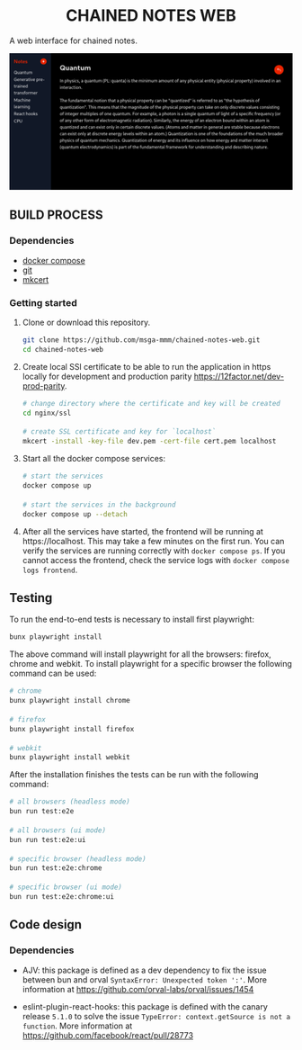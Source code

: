 <h1 align="center">CHAINED NOTES WEB</h1>

A web interface for chained notes.

<img src="docs/demo.png" alt="Chained notes demo" />

## BUILD PROCESS

### Dependencies

- [docker compose](https://docs.docker.com/compose/install/)
- [git](https://git-scm.com/book/en/v2/Getting-Started-Installing-Git)
- [mkcert](https://github.com/FiloSottile/mkcert#installation)

### Getting started

1. Clone or download this repository.

   ```sh
   git clone https://github.com/msga-mmm/chained-notes-web.git
   cd chained-notes-web
   ```

2. Create local SSl certificate to be able to run the application in https locally for development and production parity https://12factor.net/dev-prod-parity.

   ```sh
   # change directory where the certificate and key will be created
   cd nginx/ssl

   # create SSL certificate and key for `localhost`
   mkcert -install -key-file dev.pem -cert-file cert.pem localhost
   ```

3. Start all the docker compose services:

   ```sh
   # start the services
   docker compose up

   # start the services in the background
   docker compose up --detach
   ```

4. After all the services have started, the frontend will be running at https://localhost. This may take a few minutes on the first run. You can verify the services are running correctly with `docker compose ps`. If you cannot access the frontend, check the service logs with `docker compose logs frontend`.

## Testing

To run the end-to-end tests is necessary to install first playwright:

```sh
bunx playwright install
```

The above command will install playwright for all the browsers: firefox, chrome and webkit. To install playwright for a specific browser the following command can be used:

```sh
# chrome
bunx playwright install chrome

# firefox
bunx playwright install firefox

# webkit
bunx playwright install webkit
```

After the installation finishes the tests can be run with the following command:

```sh
# all browsers (headless mode)
bun run test:e2e

# all browsers (ui mode)
bun run test:e2e:ui

# specific browser (headless mode)
bun run test:e2e:chrome

# specific browser (ui mode)
bun run test:e2e:chrome:ui
```

## Code design

### Dependencies

- AJV: this package is defined as a dev dependency to fix the issue between bun and orval `SyntaxError: Unexpected token ':'`. More information at https://github.com/orval-labs/orval/issues/1454

- eslint-plugin-react-hooks: this package is defined with the canary release `5.1.0` to solve the issue `TypeError: context.getSource is not a function`. More information at https://github.com/facebook/react/pull/28773
